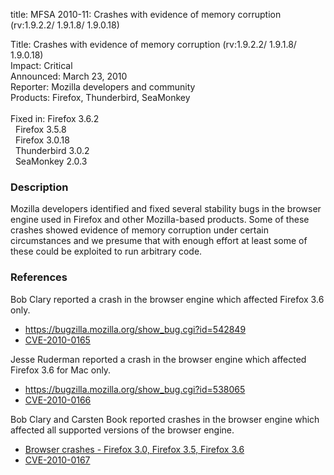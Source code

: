 title: MFSA 2010-11: Crashes with evidence of memory corruption (rv:1.9.2.2/ 1.9.1.8/ 1.9.0.18)

<p>
<span class="label">Title:</span>      Crashes with evidence of memory corruption (rv:1.9.2.2/ 1.9.1.8/ 1.9.0.18)<br/>
<span class="label">Impact:</span>     Critical<br/>
<span class="label">Announced:</span>  March 23, 2010<br/>
<span class="label">Reporter:</span>   Mozilla developers and community<br/>
<span class="label">Products:</span>   Firefox, Thunderbird, SeaMonkey<br/>
<br/>
<span class="label">Fixed in:</span>   Firefox 3.6.2<br/>
<span class="label">&#160;</span>      Firefox 3.5.8<br/>
<span class="label">&#160;</span>      Firefox 3.0.18<br/>
<span class="label">&#160;</span>      Thunderbird 3.0.2<br/>
<span class="label">&#160;</span>      SeaMonkey 2.0.3<br/>
</p>


<h3>Description</h3>

<p>Mozilla developers identified and fixed several stability bugs in
the browser engine used in Firefox and other Mozilla-based
products. Some of these crashes showed evidence of memory corruption
under certain circumstances and we presume that with enough effort at
least some of these could be exploited to run arbitrary code.</p>

<h3>References</h3>

<p>Bob Clary reported a crash in the browser engine which affected Firefox 3.6 only.</p>
<ul>
  <li><a href="https://bugzilla.mozilla.org/show_bug.cgi?id=542849">https://bugzilla.mozilla.org/show_bug.cgi?id=542849</a></li>
  <li><a class="ex-ref" href="http://cve.mitre.org/cgi-bin/cvename.cgi?name=CVE-2010-0165">CVE-2010-0165</a></li>
</ul>

<p>Jesse Ruderman reported a crash in the browser engine which affected Firefox 3.6 for Mac only.</p>
<ul>
  <li><a href="https://bugzilla.mozilla.org/show_bug.cgi?id=538065">https://bugzilla.mozilla.org/show_bug.cgi?id=538065</a></li>
  <li><a class="ex-ref" href="http://cve.mitre.org/cgi-bin/cvename.cgi?name=CVE-2010-0166">CVE-2010-0166</a></li>
</ul>

<p>Bob Clary and Carsten Book reported crashes in the browser engine which affected all supported versions of the browser engine.</p>
<ul>
  <li><a href="https://bugzilla.mozilla.org/buglist.cgi?bug_id=535641,534082">Browser crashes - Firefox 3.0, Firefox 3.5, Firefox 3.6</a></li>
  <li><a class="ex-ref" href="http://cve.mitre.org/cgi-bin/cvename.cgi?name=CVE-2010-0167">CVE-2010-0167</a></li>
</ul>




